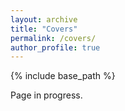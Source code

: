 ```yaml
---
layout: archive
title: "Covers"
permalink: /covers/
author_profile: true
---
```


{% include base_path %}

Page in progress. 
